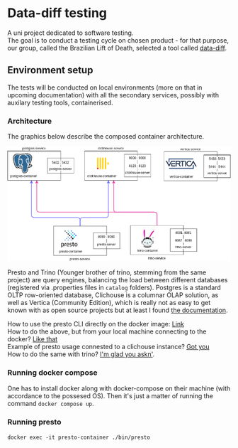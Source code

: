 # Data-diff testing

A uni project dedicated to software testing.\
The goal is to conduct a testing cycle on chosen product - for that purpose, our group, called the Brazilian Lift of Death, selected a tool called [data-diff](https://github.com/datafold/data-diff).

## Environment setup

The tests will be conducted on local environments (more on that in upcoming documentation) with all the secondary services, possibly with auxilary testing tools, containerised.

### Architecture
The graphics below describe the composed container architecture. 

![Git gud.](./container_architecture_light.png)

Presto and Trino (Younger brother of trino, stemming from the same project) are query engines, balancing the load between different databases (registered via .properties files in ```catalog``` folders). Postgres is a standard OLTP row-oriented database, Clichouse is a columnar OLAP solution, as well as Vertica (Community Edition), which is really not as easy to get known with as open source projects but at least I found [the documentation](https://docs.vertica.com/23.4.x/en/).

How to use the presto CLI directly on the docker image: [Link](https://prestodb.io/docs/current/installation/deploy-docker.html#installing-and-running-the-presto-docker-container)\
How to do the above, but from your local machine connecting to the docker? [Like that](https://prestodb.io/docs/current/installation/cli.html)\
Example of presto usage connested to a clichouse instance? [Got you](https://prestodb.io/docs/current/connector/clickhouse.html?highlight=clickhouse#querying-clickhouse)\
How to do the same with trino? [I'm glad you askn'](https://trino.io/docs/current/client/cli.html).

### Running docker compose
One has to install docker along with docker-compose on their machine (with accordance to the possesed OS). Then it's just a matter of running the command ```docker compose up```.

### Running presto

    docker exec -it presto-container ./bin/presto 